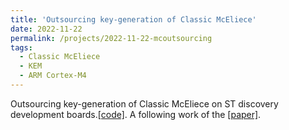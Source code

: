 ```yaml
---
title: 'Outsourcing key-generation of Classic McEliece'
date: 2022-11-22
permalink: /projects/2022-11-22-mcoutsourcing
tags:
  - Classic McEliece
  - KEM
  - ARM Cortex-M4
---
```


Outsourcing key-generation of Classic McEliece on ST discovery development boards.[[code]](https://github.com/devillegna/McOutsourcing). A following work of the [[paper]](https://doi.org/10.46586/tches.v2021.i3.125-148).
